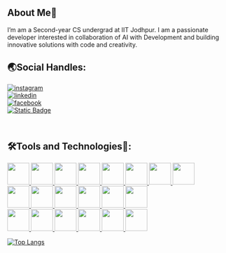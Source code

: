 
## About Me🙂
  I’m am a Second-year CS undergrad at IIT Jodhpur. I am a passionate developer interested in collaboration of AI with Development and building innovative solutions with code and creativity.
  
## 🌏Social Handles:
<a href="https://www.instagram.com/rishi_kaneria/" >
 <img alt="instagram" src="https://img.shields.io/badge/Instagram-E4405F?logo=instagram&logoColor=white&link=https%3A%2F%2Fwww.instagram.com%2Frishi_kaneria%2F" class="inst" />
</a><br>
<a href="https://www.linkedin.com/in/rishi-kaneria-981b33280/">
 <img alt="linkedin" src="https://img.shields.io/badge/LinkedIn-0A66C2?style=plastic&logo=linkedin&logoColor=white&link=https%3A%2F%2Fwww.linkedin.com%2Fin%2Frishi-kaneria-981b33280" />
</a><br>
<a href="https://www.facebook.com/profile.php?id=100093983456054" >
 <img alt="facebook" src="https://img.shields.io/badge/Facebook-0866FF?style=plastic&logo=facebook&logoColor=white&link=https%3A%2F%2Fwww.facebook.com%2Fprofile.php%3Fid%3D100093983456054" />
</a><br>
<a href="https://mail.google.com" >
<img alt="Static Badge" src="https://img.shields.io/badge/rishipatel1112005@gmail.com-red?logo=gmail&labelColor=black&color=%23EA4335">

</a><br>

## 🛠️Tools and Technologies🔧:

<p>
  <a href="https://getbootstrap.com/" >
    <img src="https://user-images.githubusercontent.com/25181517/183898054-b3d693d4-dafb-4808-a509-bab54cf5de34.png" height="50px" />
  </a>
  <a href="https://tailwindcss.com/" >
    <img src="https://user-images.githubusercontent.com/25181517/202896760-337261ed-ee92-4979-84c4-d4b829c7355d.png" height="50px" />
  </a>
  <a href="https://react.dev/" >
    <img src="https://user-images.githubusercontent.com/25181517/183897015-94a058a6-b86e-4e42-a37f-bf92061753e5.png" height="50px" />
  </a>
  <a href="https://vite.dev/" >
    <img src="https://github-production-user-asset-6210df.s3.amazonaws.com/62091613/261395532-b40892ef-efb8-4b0e-a6b5-d1cfc2f3fc35.png" height="50px" />
  </a>
  <a href="https://reactnative.dev/" >
    <img src="./download.jpeg" height="50px" />
  </a>
  <a href="https://nodejs.org/en" >
    <img src="https://user-images.githubusercontent.com/25181517/183568594-85e280a7-0d7e-4d1a-9028-c8c2209e073c.png" height="50px" />
  </a>
  <a href="https://firebase.google.com/" >
    <img src="https://user-images.githubusercontent.com/25181517/189716855-2c69ca7a-5149-4647-936d-780610911353.png" height="50px" />
  </a>
  <a href="https://www.postgresql.org/" >
    <img src="https://skillicons.dev/icons?i=postgresql&perline=9" height="50px" />
  </a>
  <br>
  <a href="https://developer.mozilla.org/en-US/docs/Web/HTML" >
    <img src="https://user-images.githubusercontent.com/25181517/192158954-f88b5814-d510-4564-b285-dff7d6400dad.png" height="50px" />
  </a>
  <a href="https://developer.mozilla.org/en-US/docs/Web/CSS" >
    <img src="https://user-images.githubusercontent.com/25181517/183898674-75a4a1b1-f960-4ea9-abcb-637170a00a75.png" height="50px" />
  </a>
  <a href="https://developer.mozilla.org/en-US/docs/Web/JavaScript" >
    <img src="https://user-images.githubusercontent.com/25181517/117447155-6a868a00-af3d-11eb-9cfe-245df15c9f3f.png" height="50px" />
  </a>
  <a href="https://en.cppreference.com/w/c/language" >
    <img src="https://user-images.githubusercontent.com/25181517/192106070-46255bcf-65e6-4c6b-a296-bf8d0d8fb2a7.png" height="50px" />
  </a>
  <a href="https://en.cppreference.com/w/cpp/language" >
    <img src="https://user-images.githubusercontent.com/25181517/192106073-90fffafe-3562-4ff9-a37e-c77a2da0ff58.png" height="50px" />
  </a>
  <a href="https://www.python.org/" >
    <img src="https://user-images.githubusercontent.com/25181517/183423507-c056a6f9-1ba8-4312-a350-19bcbc5a8697.png" height="50px" />
  </a>
  <br>
  <a href="https://developer.android.com/studio" >
    <img src="https://skillicons.dev/icons?i=androidstudio&perline=9" height="50px" />
  </a>
  <a href="https://www.docker.com/" >
    <img src="https://user-images.githubusercontent.com/25181517/117207330-263ba280-adf4-11eb-9b97-0ac5b40bc3be.png" height="50px" />
  </a>
  <a href="https://www.postman.com/product/what-is-postman/" >
    <img src="https://skillicons.dev/icons?i=postman&perline=9" height="50px" />
  </a>
  <a href="https://www.vim.org/" >
    <img src="https://user-images.githubusercontent.com/25181517/192108889-232b3431-a585-4b36-a62d-9078bd3641d9.png" height="50px" />
  </a>
  <a href="https://code.visualstudio.com/" >
    <img src="https://user-images.githubusercontent.com/25181517/192108891-d86b6220-e232-423a-bf5f-90903e6887c3.png" height="50px" />
  </a>
  <a href="https://github.com/" >
    <img src="https://user-images.githubusercontent.com/25181517/192108374-8da61ba1-99ec-41d7-80b8-fb2f7c0a4948.png" height="50px" />
  </a>
      
</p>

[![Top Langs](https://github-readme-stats.vercel.app/api/top-langs/?username=Rk1805&hide_progress=true)](https://github.com/Rk1805/github-readme-stats)

<!--![Rishi's GitHub stats](https://github-readme-stats.vercel.app/api?username=Rk1805&show_icons=true&theme=radical)-->

<!--[![trophy](https://github-profile-trophy.vercel.app/?username=Rk1805)](https://github.com/Rk1805/github-profile-trophy)-->

<!--![](https://komarev.com/ghpvc/?username=Rk1805&color=green)-->


<!---
Rk1805/Rk1805 is a ✨ special ✨ repository because its `README.md` (this file) appears on your GitHub profile.
You can click the Preview link to take a look at your changes.
--->
